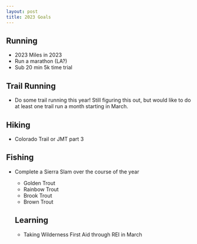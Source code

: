 ```yaml
---
layout: post
title: 2023 Goals
---
```


## Running
- 2023 Miles in 2023 
- Run a marathon (LA?)
- Sub 20 min 5k time trial

## Trail Running
- Do some trail running this year! Still figuring this out, but would like to do at least one trail run a month starting in March.

## Hiking
- Colorado Trail or JMT part 3

## Fishing
- Complete a Sierra Slam over the course of the year
  - Golden Trout
  - Rainbow Trout
  - Brook Trout
  - Brown Trout

  ## Learning
  - Taking Wilderness First Aid through REI in March